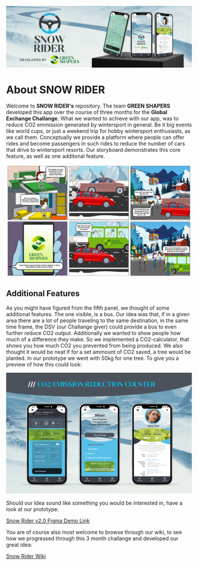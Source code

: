 <p align="center">
  <img src="https://github.com/gxc-int-innovation-challenge21/gxc-team-14/blob/main/resources/Logos/Snow-Rider---Home.jpg" />
</p>

# About SNOW RIDER

Welcome to **SNOW RIDER's** repository. The team **GREEN SHAPERS** developed this app over the course of three months for the **Global Exchange Challange**.
What we wanted to achieve with our app, was to reduce CO2 emmission generated by wintersport in general. Be it big events like world cups, or just a weekend trip for hobby wintersport enthusiasts, as we call them. Conceptually we provide a platform where people can offer rides and become passengers in such rides to reduce the number of cars that drive to wintersport resorts. Our storyboard demonstrates this core feature, as well as one additonal feature. 

![STORYBOARD](https://github.com/gxc-int-innovation-challenge21/gxc-team-14/blob/main/resources/Week%204/Green-Shapers---Storyboard---v2.jpg)

## Additional Features

As you might have figured from the fifth panel, we thought of some additional features. The one visible, is a bus. Our idea was that, if in a given area there are a lot of people traveling to the same destination, in the same time frame, the DSV (our Challange giver) could provide a bus to even further reduce CO2 output.
Additionally we wanted to show people how much of a difference they make. So we implemented a CO2-calculator, that shows you how much CO2 you prevented from being produced. We also thought it would be neat if for a set ammount of CO2 saved, a tree would be planted. In our prototype we went with 50kg for one tree. To give you a preview of how this could look:

![CO2-Emmission_Counter](https://github.com/gxc-int-innovation-challenge21/gxc-team-14/blob/main/resources/Week%206/Green%20Ride%20-%20App%20Screens%20-%2005%20CO2%20Emission%20Reduction%20v2.jpg)

Should our Idea sound like something you would be interested in, have a look at our prototype:

[Snow Rider v2.0 Figma Demo Link](https://www.figma.com/proto/n1ghm4Ot2HHK1xbYoaRIGl/Snow-Rider-2.0?node-id=2%3A2&scaling=scale-down&page-id=0%3A1)

You are of course also most welcome to browse through our wiki, to see how we progressed through this 3 month challange and developed our great idea:

[Snow Rider Wiki](https://github.com/gxc-int-innovation-challenge21/gxc-team-14/wiki)
